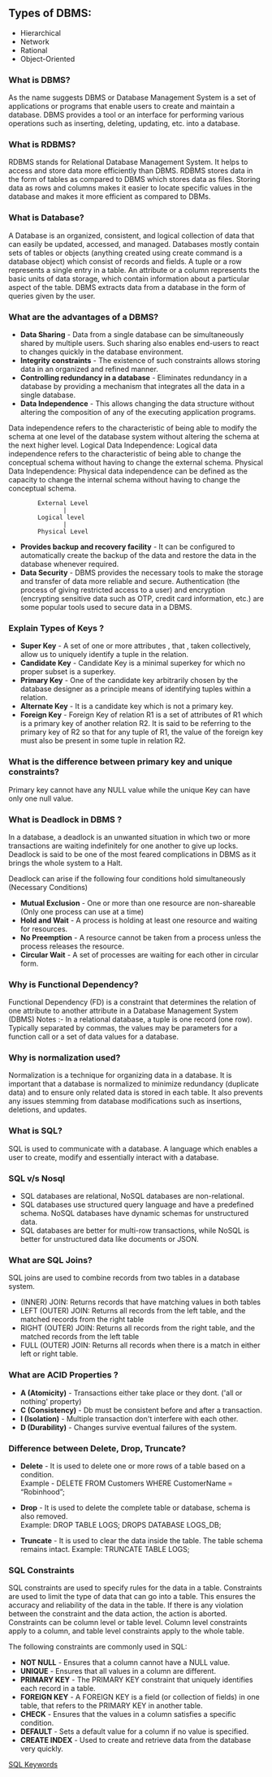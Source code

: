 ## Types of DBMS: 
* Hierarchical
* Network
* Rational
* Object-Oriented

### What is DBMS?

As the name suggests DBMS or Database Management System is a set of applications or programs that enable users to create and maintain a database. DBMS provides a tool or an interface for performing various operations such as inserting, deleting, updating, etc. into a database.

### What is RDBMS?

RDBMS stands for Relational Database Management System. It helps to access and store data more efficiently than DBMS. RDBMS stores data in the form of tables as compared to DBMS which stores data as files. Storing data as rows and columns makes it easier to locate specific values in the database and makes it more efficient as compared to DBMs.


### What is Database?

A Database is an organized, consistent, and logical collection of data that can easily be updated, accessed, and managed. Databases mostly contain sets of tables or objects (anything created using create command is a database object) which consist of records and fields. 
A tuple or a row represents a single entry in a table. An attribute or a column represents the basic units of data storage, which contain information about a particular aspect of the table. DBMS extracts data from a database in the form of queries given by the user.

### What are the advantages of a DBMS?

* **Data Sharing** - Data from a single database can be simultaneously shared by multiple users. Such sharing also enables end-users to react to changes quickly in the database environment.
* **Integrity constraints** - The existence of such constraints allows storing data in an organized and refined manner.
* **Controlling redundancy in a database** - Eliminates redundancy in a database by providing a mechanism that integrates all the data in a single database.
* **Data Independence** - This allows changing the data structure without altering the composition of any of the executing application programs.

Data independence refers to the characteristic of being able to modify the schema at one level of the database system without altering the schema at the next higher level.
Logical Data Independence: Logical data independence refers to the characteristic of being able to change the conceptual schema without having to change the external schema.
Physical Data Independence: Physical data independence can be defined as the capacity to change the internal schema without having to change the conceptual schema.

            External Level
                   |
            Logical level
                   |
            Physical Level

* **Provides backup and recovery facility** - It can be configured to automatically create the backup of the data and restore the data in the database whenever required.
* **Data Security** - DBMS provides the necessary tools to make the storage and transfer of data more reliable and secure. Authentication (the process of giving restricted access to a user) and encryption (encrypting sensitive data such as OTP, credit card information, etc.) are some popular tools used to secure data in a DBMS.

###  Explain Types of Keys ?
* **Super Key** - A set of one or more attributes , that , taken collectively, allow us to  uniquely identify a tuple in the relation. 
* **Candidate Key** - Candidate Key is a minimal superkey for which no proper subset is  a superkey.
* **Primary Key** - One of the candidate key arbitrarily chosen by the database designer  as a principle means of identifying tuples within a relation. 
* **Alternate Key** - It is a candidate key which is not a primary key. 
* **Foreign Key** - Foreign Key of relation R1 is a set of attributes of R1 which is a  primary key of another relation R2. It is said to be referring to the primary key of R2  so that for any tuple of R1, the value of the foreign key must also be present in some  tuple in relation R2. 

### What is the difference between primary key and unique  constraints?
Primary key cannot have any NULL value while the unique Key can have only one  null value. 

### What is Deadlock in DBMS ?

In a database, a deadlock is an unwanted situation in which two or more transactions are waiting indefinitely for one another to give up locks. Deadlock is said to be one of the most feared complications in DBMS as it brings the whole system to a Halt.

Deadlock can arise if the following four conditions hold simultaneously (Necessary Conditions) 

* **Mutual Exclusion** - One or more than one resource are non-shareable (Only one process can use at a time) 
* **Hold and Wait** - A process is holding at least one resource and waiting for resources. 
* **No Preemption** - A resource cannot be taken from a process unless the process releases the resource. 
* **Circular Wait** - A set of processes are waiting for each other in circular form. 


### Why is Functional Dependency? 
Functional Dependency (FD) is a constraint that determines the relation of one attribute to another attribute in a Database Management System (DBMS)
 Notes :- In a relational database, a tuple is one record (one row). Typically separated by commas, the values may be parameters for a function call or a set of data values for a database.

### Why is normalization used?

Normalization is a technique for organizing data in a database. It is important that a database is normalized to minimize redundancy (duplicate data) and to ensure only related data is stored in each table. It also prevents any issues stemming from database modifications such as insertions, deletions, and updates.

### What is SQL?

SQL is used to communicate with a database. A language which enables a user to create, modify and essentially interact with a database.

### SQL v/s Nosql

* SQL databases are relational, NoSQL databases are non-relational.
* SQL databases use structured query language and have a predefined schema. NoSQL databases have dynamic schemas for unstructured data.
* SQL databases are better for multi-row transactions, while NoSQL is better for unstructured data like documents or JSON.


### What are SQL Joins?

SQL joins are used to combine records from two tables in a database system.

* (INNER) JOIN: Returns records that have matching values in both tables
* LEFT (OUTER) JOIN: Returns all records from the left table, and the matched records from the right table
* RIGHT (OUTER) JOIN: Returns all records from the right table, and the matched records from the left table
* FULL (OUTER) JOIN: Returns all records when there is a match in either left or right table.

### What are ACID Properties ?

* **A (Atomicity)** - Transactions either take place or they dont. ('all or nothing' property)
* **C (Consistency)** -	 Db must be consistent before and after a transaction.
* **I (Isolation)** - Multiple transaction don't interfere with each other.
* **D (Durability)** -  Changes survive eventual failures of the system.



### Difference between Delete, Drop, Truncate?

* **Delete** - It is used to delete one or more rows of a table based on a condition. <BR/>
Example -  DELETE FROM Customers WHERE CustomerName = “Robinhood”;

* **Drop** - It is used to delete the complete table or database, schema is also removed.<BR/>
Example:  DROP TABLE LOGS;
                   DROPS DATABASE LOGS_DB;

* **Truncate** - It is used to clear the data inside the table. The table schema remains intact.
Example:  TRUNCATE TABLE LOGS;


### SQL Constraints

SQL constraints are used to specify rules for the data in a table.
Constraints are used to limit the type of data that can go into a table. This ensures the accuracy and reliability of the data in the table. If there is any violation between the constraint and the data action, the action is aborted.
Constraints can be column level or table level. Column level constraints apply to a column, and table level constraints apply to the whole table.<BR/>

The following constraints are commonly used in SQL:

* **NOT NULL** - Ensures that a column cannot have a NULL value.
* **UNIQUE** - Ensures that all values in a column are different.
* **PRIMARY KEY** - The PRIMARY KEY constraint that uniquely identifies each record in a table.
* **FOREIGN KEY** - A FOREIGN KEY is a field (or collection of fields) in one table, that refers to the PRIMARY KEY in another table.
* **CHECK** - Ensures that the values in a column satisfies a specific condition.
* **DEFAULT** - Sets a default value for a column if no value is specified.
* **CREATE INDEX** - Used to create and retrieve data from the database very quickly.

[SQL Keywords](https://www.w3schools.com/sql/sql_ref_keywords.asp) 
